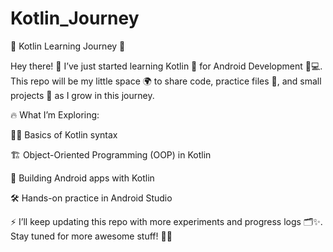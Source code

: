 # Kotlin_Journey
🌟 Kotlin Learning Journey 🚀

Hey there! 👋 I’ve just started learning Kotlin 📝 for Android Development 📱💻.
This repo will be my little space 🌍 to share code, practice files 🧩, and small projects 🎯 as I grow in this journey.

🔥 What I’m Exploring:

🧑‍💻 Basics of Kotlin syntax

🏗️ Object-Oriented Programming (OOP) in Kotlin

📱 Building Android apps with Kotlin

🛠️ Hands-on practice in Android Studio

⚡ I’ll keep updating this repo with more experiments and progress logs 🗂️✨.
Stay tuned for more awesome stuff! 🚀💡
